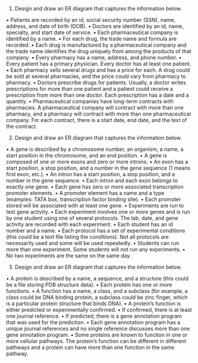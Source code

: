 1. Design and draw an ER diagram that captures the information below.

• Patients are recorded by an id, social security number (SSN), name, address, and date of birth (DOB).
• Doctors are identified by an id, name, specialty, and start date of service.
• Each pharmaceutical company is identified by a name.
• For each drug, the trade name and formula are recorded.
• Each drug is manufactured by a pharmaceutical company and the trade name
identifies the drug uniquely from among the products of that company.
• Every pharmacy has a name, address, and phone number.
• Every patient has a primary physician. Every doctor has at least one patient.
• Each pharmacy sells several drugs and has a price for each. A drug could be sold
at several pharmacies, and the price could vary from pharmacy to pharmacy.
• Doctors prescribe drugs for patients. Usually, a doctor writes prescriptions for
more than one patient and a patient could receive a prescription from more than
one doctor. Each prescription has a date and a quantity.
• Pharmaceutical companies have long-term contracts with pharmacies. A
pharmaceutical company will contract with more than one pharmacy, and a pharmacy will contract with more than one pharmaceutical company. For each contract, there is a start date, end date, and the text of the contract.


2. Design and draw an ER diagram that captures the information below.

• A gene is described by a chromosome number, an organism, a name, a start position in the chromosome, and an end position.
• A gene is composed of one or more exons and zero or more introns.
• An exon has a start position, a stop position, and a number in the gene sequence
(1 means first exon, etc.).
• An intron has a start position, a stop position, and a number in the gene sequence.
• Each intron and each exon belongs to exactly one gene.
• Each gene has zero or more associated transcription promoter elements.
• A promoter element has a name and a type (examples: TATA box, transcription
factor binding site).
• Each promoter stored will be associated with at least one gene.
• Experiments are run to test gene activity.
• Each experiment involves one or more genes and is run by one student using one
of several protocols. The lab, date, and gene activity are recorded with each
experiment.
• Each student has an id number and a name.
• Each protocol has a set of experimental conditions (this could be a text file listing
the conditions). Not all protocols are necessarily used and some will be used
repeatedly.
• Students can run more than one experiment. Some students will not run any
experiments.
• No two experiments are the same on the same day.


3. Design and draw an ER diagram that captures the information below.

• A protein is described by a name, a sequence, and a structure (this could be a file storing PDB structure data).
• Each protein has one or more functions.
• A function has a name, a class, and a subclass (for example, a class could be DNA
binding protein, a subclass could be zinc finger, which is a particular protein
structure that binds DNA).
• A protein’s function is either predicted or experimentally confirmed.
• If confirmed, there is at least one journal reference.
• If predicted, there is a gene annotation program that was used for the prediction.
• Each gene annotation program has a unique journal references and no single
reference discusses more than one gene annotation program.
• Some proteins are known to function in one or more cellular pathways. The
protein’s function can be different in different pathways and a protein can have more than one function in the same pathway.

